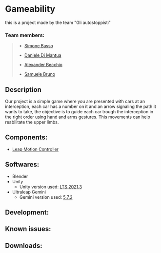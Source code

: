 # Gameability
this is a project made by the team "Gli autostoppisti"

### Team members:
> * [Simone Basso](https://github.com/clbsimone)
> 
> * [Daniele Di Mantua](https://github.com/1Danielozen1)
> 
> * [Alexander Becchio](https://github.com/SirAlexanderTheFourth)
> 
> * [Samuele Bruno](https://github.com/SamueleBruno)


## Description
Our project is a simple game where you are presented with cars at an interception, each car has a number on it and an arrow signaling the path it wants to take, the objective is to guide each car trough the interception in the right order using hand and arms gestures.
This movements can help reabilitate the upper limbs.

## Components:
* [Leap Motion Controller](https://www.ultraleap.com/product/leap-motion-controller/)

## Softwares:
* Blender
* Unity
  * Unity version used: [LTS 2021.3](https://download.unity3d.com/download_unity/1b156197d683/Windows64EditorInstaller/UnitySetup64-2021.3.21f1.exe)
* Ultraleap Gemini
  * Gemini version used: [5.7.2](https://www2.leapmotion.com/downloads/gemini/v5.7.2)

## Development:

## Known issues:

## Downloads:
